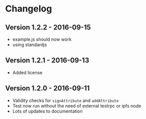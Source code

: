 # Changelog

## Version 1.2.2 - 2016-09-15

* example.js should now work
* using standardjs

## Version 1.2.1 - 2016-09-13

* Added license

## Version 1.2.0 - 2016-09-11

* Validity checks for `signAttribute` and `addAttribute`
* Test now run without the need of external testrpc or ipfs node
* Lots of updates to documentation
